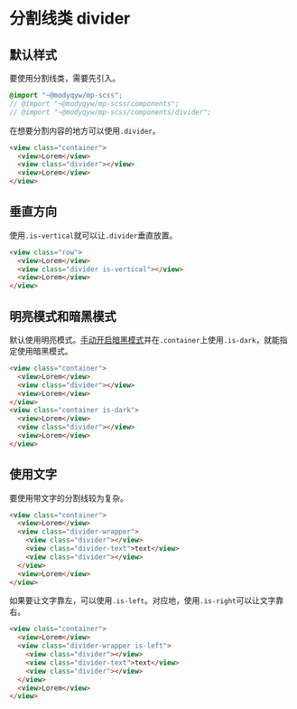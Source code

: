 # 分割线类 divider

## 默认样式

要使用分割线类，需要先引入。

```scss
@import "~@modyqyw/mp-scss";
// @import "~@modyqyw/mp-scss/components";
// @import "~@modyqyw/mp-scss/components/divider";
```

在想要分割内容的地方可以使用`.divider`。

```html
<view class="container">
  <view>Lorem</view>
  <view class="divider"></view>
  <view>Lorem</view>
</view>
```

## 垂直方向

使用`.is-vertical`就可以让`.divider`垂直放置。

```html
<view class="row">
  <view>Lorem</view>
  <view class="divider is-vertical"></view>
  <view>Lorem</view>
</view>
```

## 明亮模式和暗黑模式

默认使用明亮模式。[手动开启暗黑模式](../advance/README.md#明亮模式和暗黑模式)并在`.container`上使用`.is-dark`，就能指定使用暗黑模式。

```html
<view class="container">
  <view>Lorem</view>
  <view class="divider"></view>
  <view>Lorem</view>
</view>
<view class="container is-dark">
  <view>Lorem</view>
  <view class="divider"></view>
  <view>Lorem</view>
</view>
```

## 使用文字

要使用带文字的分割线较为复杂。

```html
<view class="container">
  <view>Lorem</view>
  <view class="divider-wrapper">
    <view class="divider"></view>
    <view class="divider-text">text</view>
    <view class="divider"></view>
  </view>
  <view>Lorem</view>
</view>
```

如果要让文字靠左，可以使用`.is-left`。对应地，使用`.is-right`可以让文字靠右。

```html
<view class="container">
  <view>Lorem</view>
  <view class="divider-wrapper is-left">
    <view class="divider"></view>
    <view class="divider-text">text</view>
    <view class="divider"></view>
  </view>
  <view>Lorem</view>
</view>
```
